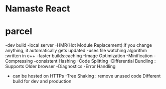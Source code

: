 # Namaste React

# parcel
-dev build
-local server
-HMR(Hot Module Replacement):if you change anything, it automatically gets updated
-uses file watching algorithm :written in c++
-faster builds:caching 
-Image Optimization
-Minification
-Compressing
-consistent Hashing
-Code Splitting
-Differential Bundling : Supports Older browser
-Diagnostics
-Error Handling
- can be hosted on HTTPs
-Tree Shaking : remove unused code
Different build for dev and production


